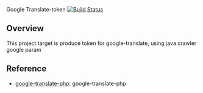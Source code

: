 Google Translate-token [![Build Status](https://travis-ci.org/bluelink8888/translate-token.svg?branch=master)](https://travis-ci.org/bluelink8888/translate-token) 
## Overview
This project target is produce token for google-translate, using java crawler google param

## Reference
* [google-translate-php](https://github.com/Stichoza/google-translate-php ""): google-translate-php